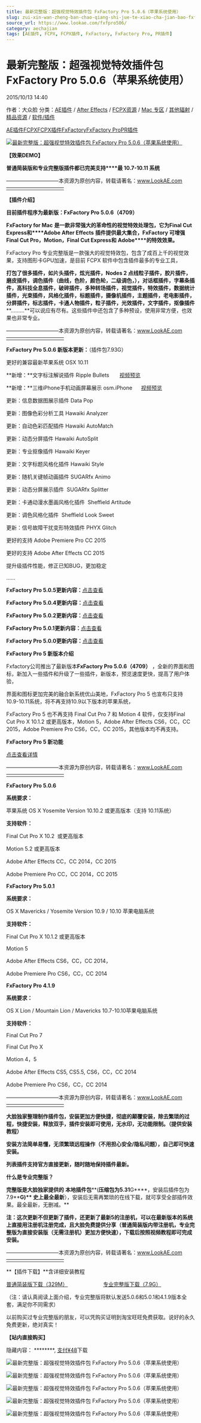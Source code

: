 ```yaml
---
title: 最新完整版：超强视觉特效插件包 FxFactory Pro 5.0.6（苹果系统使用）
slug: zui-xin-wan-zheng-ban-chao-qiang-shi-jue-te-xiao-cha-jian-bao-fxfactory-pro-5-0-6-ping-guo-xi-tong-shi-yong
source_url: https://www.lookae.com/fxfpro506/
category: aechajian
tags: [AE插件, FCPX, FCPX插件, FxFactory, FxFactory Pro, PR插件]
---
```

# 最新完整版：超强视觉特效插件包 FxFactory Pro 5.0.6（苹果系统使用）

2015/10/13 14:40

作者：大众脸
分类：[AE插件](https://www.lookae.com/after-effects/aechajian/) / [After Effects](https://www.lookae.com/after-effects/) / [FCPX资源](https://www.lookae.com/fcpx/) / [Mac 专区](https://www.lookae.com/mac-osx/) / [其他辐射](https://www.lookae.com/others/) / [精品资源](https://www.lookae.com/fufei/) / [软件/插件](https://www.lookae.com/qitarjcj/)

[AE插件](https://www.lookae.com/tag/ae%e6%8f%92%e4%bb%b6/)[FCPX](https://www.lookae.com/tag/fcpx/)[FCPX插件](https://www.lookae.com/tag/fcpx%e6%8f%92%e4%bb%b6/)[FxFactory](https://www.lookae.com/tag/fxfactory/)[FxFactory Pro](https://www.lookae.com/tag/fxfactory-pro/)[PR插件](https://www.lookae.com/tag/pr%e6%8f%92%e4%bb%b6/)

[![最新完整版：超强视觉特效插件包 FxFactory Pro 5.0.6（苹果系统使用）](https://www.lookae.com/wp-content/uploads/2014/12/fxf5.jpg "最新完整版：超强视觉特效插件包 FxFactory Pro 5.0.6（苹果系统使用）-LookAE.com")](https://www.lookae.com/wp-content/uploads/2014/12/fxf5.jpg)

**【效果DEMO】**

**普通简装版和专业完整版插件都已完美支持****最 10.7-10.11 系统**

——————————本资源为原创内容，转载请著名：www.LookAE.com———————————

**【插件介绍】**

**目前插件程序为最新版：FxFactory Pro 5.0.6（4709）**

**FxFactory for Mac** **是一款非常强大的革命性的视觉特效处理包，它为****Final Cut Express****和****Adobe After Effects** **插件提供最大集合，****FxFactory** **可增强** **Final Cut Pro****，****Motion****，****Final Cut Express****和** **Adobe****的特效效果。**

FxFactory Pro 专业完整版是一款强大的视觉特效包，包含了成百上千的视觉效果，支持图形卡GPU加速，是目前 FCPX 软件中包含插件最多的专业工具，

**打包了很多插件，****如****片头插件，炫光插件，Nodes 2 点线粒子插件，胶片插件，磨皮插件，调色插件（曲线，色阶，颜色轮，二级调色，），对话框插件，字幕条插件，高科技全息插件，破碎插件，多种转场插件，视觉插件，特效插件，数据统计插件，光束插件，风格化插件，标题插件，摄像机插件，主题插件，老电影插件，分屏插件，标志插件，卡通人物插件，粒子插件，光效插件，文字插件，抠像插件****………**可以说应有尽有。这些插件中还包含了多种预设，使用非常方便，也效果也非常专业。

——————————本资源为原创内容，转载请著名：www.LookAE.com———————————

**FxFactory Pro 5.0.6 新版本更新：**（插件包7.93G）

更好的兼容最新苹果系统 OSX 10.11

**新增：**文字标注解说插件 Ripple Bullets       [视频预览](https://cloud.video.taobao.com/play/u/705956171/e/1/t/1/p/1/31130207.swf)

**新增：**三维iPhone手机动画屏幕展示 osm.iPhone      [视频预览](https://cloud.video.taobao.com/play/u/705956171/e/1/t/1/p/1/31130596.swf)

更新：信息数据图展示插件 Data Pop

更新：图像色彩分析工具 Hawaiki Analyzer

更新：自动色彩匹配插件 Hawaiki AutoMatch

更新：动态分屏插件 Hawaiki AutoSplit

更新：专业抠像插件 Hawaiki Keyer

更新：文字标题风格化插件 Hawaiki Style

更新：随机关键帧动画插件 SUGARfx Animo

更新：动态分屏展示插件  SUGARfx Splitter

更新：卡通动漫水墨画风格化插件  Sheffield Artitude

更新：调色风格化插件  Sheffield Look Sweet

更新：信号故障干扰变形特效插件 PHYX Glitch

更好的支持 Adobe Premiere Pro CC 2015

更好的支持 Adobe After Effects CC 2015

提升级插件性能，修正已知BUG，更加稳定

……

**FxFactory Pro 5.0.5更新内容：**[点击查看](https://www.lookae.com/fxfpro505/)

**FxFactory Pro 5.0.4更新内容：**[点击查看](https://www.lookae.com/fxfpro504/)

**FxFactory Pro 5.0.2更新内容：**[点击查看](https://www.lookae.com/fxfpro502/)

**FxFactory Pro 5.0.1更新内容：**[点击查看](https://www.lookae.com/fxfpro501/)

**FxFactory Pro 5.0.0更新内容：**[点击查看](https://www.lookae.com/fxfpro5/)

**FxFactory Pro 5 新版本介绍**

Fxfactory公司推出了最新版本**FxFactory Pro 5.0.6（4709）** ，全新的界面和图标，新加入一些插件和升级了一些插件，新版本，预览速度更快，提高了用户体验，

界面和图标更加完美的融合新系统优山美地，FxFactory Pro 5 也宣布只支持 10.9-10.11系统，将不再支持10.9以下版本的苹果系统，

FxFactory Pro 5 也不再支持 Final Cut Pro 7 和 Motion 4 软件，仅支持Final Cut Pro X 10.1.2 或更高版本，Motion 5，Adobe After Effects CS6，CC，CC 2015，Adobe Premiere Pro CS6，CC，CC 2015，其他版本均不再支持。

**FxFactory Pro 5 新功能**

[点击查看详情](https://www.lookae.com/fxfpro5/)

——————————本资源为原创内容，转载请著名：www.LookAE.com———————————

**FxFactory Pro 5.0.6**

**系统要求：**

苹果系统 OS X Yosemite Version 10.10.2 或更高版本（支持 10.11系统）

**支持软件：**

Final Cut Pro X 10.2  或更高版本

Motion 5.2 或更高版本

Adobe After Effects CC，CC 2014，CC 2015

Adobe Premiere Pro CC，CC 2014，CC 2015

**FxFactory Pro 5.0.1**

**系统要求：**

OS X Mavericks / Yosemite Version 10.9 / 10.10 苹果电脑系统

**支持软件：**

Final Cut Pro X 10.1.2 或更高版本

Motion 5

Adobe After Effects CS6，CC，CC 2014，

Adobe Premiere Pro CS6，CC，CC 2014

**FxFactory Pro 4.1.9**

**系统要求：**

OS X Lion / Mountain Lion / Mavericks 10.7-10.10苹果电脑系统

**支持软件：**

Final Cut Pro 7

Final Cut Pro X

Motion 4，5

Adobe After Effects CS5, CS5.5, CS6，CC，CC 2014

Adobe Premiere Pro CS6，CC，CC 2014

——————————本资源为原创内容，转载请著名：www.LookAE.com———————————

**大脸独家整理制作插件包，安装更加方便快捷，彻底的颠覆安装，除去繁琐的过程，快捷安装，释放双手，插件安装即可使用，无水印，无功能限制。（提供安装教程）**

**安装方法简单易懂，无须繁琐远程操作（不用担心安全/隐私问题），自己即可快速安装。**

**列表插件支持官方直接更新，随时随地保持插件最新。**

**什么是专业完整版？**

**完整版是大脸独家提供的** **本地插件包****(****压缩包为5.31****G****，安装后插件包为7.9****G)** **史上最全最新****），安装后无需再繁琐的在线下载，就可享受全部插件效果。最全最新，无删减。**

**注：这次更新不但更新了插件，还更新了最新5的注册机，可以在最新版本的系统上直接用注册机注册完成，且大脸免费提供分享（普通简装版内带注册机，专业完整版为直接安装版（无需注册机）更加方便快速），下载后按照视频教程即可完成安装。**

——————————本资源为原创内容，转载请著名：www.LookAE.com———————————

**【插件下载】**含详细安装教程

[普通简装版下载（329M）](https://pan.baidu.com/s/1eQyLX5K)                        [专业完整版下载（7.9G）](https://item.taobao.com/item.htm?id=42094760365)

（注：请认真阅读上面介绍，专业完整版将默认发送5.0.6和5.0.1和4.1.9版本全套，满足你不同需求）

以前购买过专业完整版的朋友，可以凭购买证明到淘宝旺旺免费获取。说好的永久免费更新，绝对真实！

**【站内直接购买】**

隐藏内容：
\*\*\*\*\*\*\*\*,
[支付¥48](https://www.lookae.com/wp-login.php?redirect_to=https%3A%2F%2Fwww.lookae.com%2Ffxfpro506%2F)下载

![最新完整版：超强视觉特效插件包 FxFactory Pro 5.0.6（苹果系统使用）](http://gd3.alicdn.com/imgextra/i3/705956171/TB2UNdXcFXXXXaTXpXXXXXXXXXX-705956171.jpg "最新完整版：超强视觉特效插件包 FxFactory Pro 5.0.6（苹果系统使用）-LookAE.com")

![最新完整版：超强视觉特效插件包 FxFactory Pro 5.0.6（苹果系统使用）](http://gd1.alicdn.com/imgextra/i1/705956171/TB2vsjeaVXXXXaUXXXXXXXXXXXX-705956171.jpg "最新完整版：超强视觉特效插件包 FxFactory Pro 5.0.6（苹果系统使用）-LookAE.com")

![最新完整版：超强视觉特效插件包 FxFactory Pro 5.0.6（苹果系统使用）](http://gd3.alicdn.com/imgextra/i3/705956171/TB2QtTcaVXXXXcVXXXXXXXXXXXX-705956171.jpg "最新完整版：超强视觉特效插件包 FxFactory Pro 5.0.6（苹果系统使用）-LookAE.com")

![最新完整版：超强视觉特效插件包 FxFactory Pro 5.0.6（苹果系统使用）](http://gd1.alicdn.com/imgextra/i1/705956171/TB204veaVXXXXaLXXXXXXXXXXXX-705956171.jpg "最新完整版：超强视觉特效插件包 FxFactory Pro 5.0.6（苹果系统使用）-LookAE.com")

![最新完整版：超强视觉特效插件包 FxFactory Pro 5.0.6（苹果系统使用）](http://gd3.alicdn.com/imgextra/i3/705956171/TB2UMYaaVXXXXX8XpXXXXXXXXXX-705956171.jpg "最新完整版：超强视觉特效插件包 FxFactory Pro 5.0.6（苹果系统使用）-LookAE.com")
